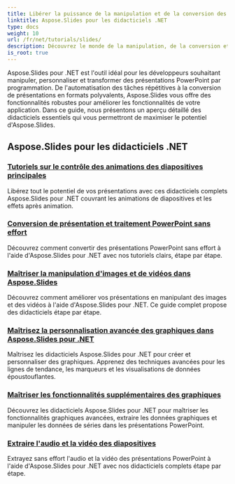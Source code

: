 ```yaml
---
title: Libérer la puissance de la manipulation et de la conversion des présentations
linktitle: Aspose.Slides pour les didacticiels .NET
type: docs
weight: 10
url: /fr/net/tutorials/slides/
description: Découvrez le monde de la manipulation, de la conversion et du traitement de présentations PowerPoint avec les didacticiels Aspose.Slides pour .NET. Apprenez à créer, convertir et améliorer des présentations pour des résultats percutants.
is_root: true
---
```


Aspose.Slides pour .NET est l'outil idéal pour les développeurs souhaitant manipuler, personnaliser et transformer des présentations PowerPoint par programmation. De l'automatisation des tâches répétitives à la conversion de présentations en formats polyvalents, Aspose.Slides vous offre des fonctionnalités robustes pour améliorer les fonctionnalités de votre application. Dans ce guide, nous présentons un aperçu détaillé des didacticiels essentiels qui vous permettront de maximiser le potentiel d'Aspose.Slides.

## Aspose.Slides pour les didacticiels .NET
### [Tutoriels sur le contrôle des animations des diapositives principales](./master-slide-animation-control/)
Libérez tout le potentiel de vos présentations avec ces didacticiels complets Aspose.Slides pour .NET couvrant les animations de diapositives et les effets après animation.
### [Conversion de présentation et traitement PowerPoint sans effort](./presentation-conversion-guide/)
Découvrez comment convertir des présentations PowerPoint sans effort à l'aide d'Aspose.Slides pour .NET avec nos tutoriels clairs, étape par étape.
### [Maîtriser la manipulation d'images et de vidéos dans Aspose.Slides](./mastering-image-and-video-manipulation/)
Découvrez comment améliorer vos présentations en manipulant des images et des vidéos à l'aide d'Aspose.Slides pour .NET. Ce guide complet propose des didacticiels étape par étape.
### [Maîtrisez la personnalisation avancée des graphiques dans Aspose.Slides pour .NET](./master-advanced-chart-customization/)
Maîtrisez les didacticiels Aspose.Slides pour .NET pour créer et personnaliser des graphiques. Apprenez des techniques avancées pour les lignes de tendance, les marqueurs et les visualisations de données époustouflantes.
### [Maîtriser les fonctionnalités supplémentaires des graphiques](./master-additional-chart-features/)
Découvrez les didacticiels Aspose.Slides pour .NET pour maîtriser les fonctionnalités graphiques avancées, extraire les données graphiques et manipuler les données de séries dans les présentations PowerPoint.
### [Extraire l'audio et la vidéo des diapositives](./extract-audio-and-video/)
Extrayez sans effort l'audio et la vidéo des présentations PowerPoint à l'aide d'Aspose.Slides pour .NET avec nos didacticiels complets étape par étape.